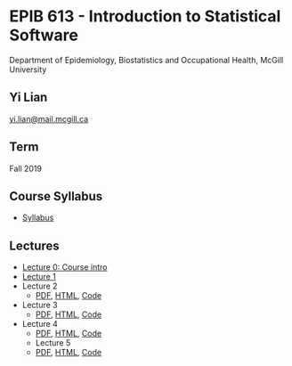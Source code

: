 # EPIB 613 - Introduction to Statistical Software
Department of Epidemiology, Biostatistics and Occupational Health, McGill University
## Yi Lian
yi.lian@mail.mcgill.ca
## Term
Fall 2019
## Course Syllabus
- [Syllabus](EPIB613_Syllabus_2019.pdf)
## Lectures
- [Lecture 0: Course intro](Lecture0_Intro.pdf)
- [Lecture 1](Lecture1.pdf)
- Lecture 2
  - [PDF](Lecture2.pdf), [HTML](Lecture2.ipynb), [Code](Lecture2.r)
- Lecture 3
  - [PDF](Lecture3.pdf), [HTML](Lecture3.ipynb), [Code](Lecture3.r)
- Lecture 4
  - [PDF](Lecture4.pdf), [HTML](Lecture4.ipynb), [Code](Lecture4.r)
  - Lecture 5
  - [PDF](Lecture5.pdf), [HTML](Lecture5.ipynb), [Code](Lecture5.r)